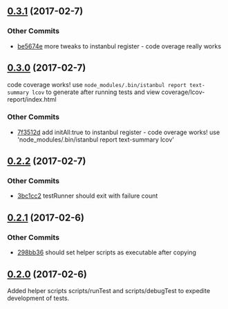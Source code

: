 ## [0.3.1](https://github.com/littlebee/bumble-test.git/compare/0.3.0...0.3.1) (2017-02-7)


### Other Commits
* [be5674e](https://github.com/littlebee/bumble-test.git/commit/be5674e516f2de632838f3077623dc46d084e5e4) more tweaks to instanbul register - code overage really works

## [0.3.0](https://github.com/littlebee/bumble-test.git/compare/0.2.2...0.3.0) (2017-02-7)
code coverage works!  use `node_modules/.bin/istanbul report text-summary lcov` to generate after running tests and view coverage/lcov-report/index.html

### Other Commits
* [7f3512d](https://github.com/littlebee/bumble-test.git/commit/7f3512dc27b4bdb4f5c933efbaa4e3e795e323b7) add initAll:true to instanbul register - code overage works!  use 'node_modules/.bin/istanbul report text-summary lcov'

## [0.2.2](https://github.com/littlebee/bumble-test.git/compare/0.2.1...0.2.2) (2017-02-7)


### Other Commits
* [3bc1cc2](https://github.com/littlebee/bumble-test.git/commit/3bc1cc2d7bbf12226e3a175e2edd252d2dd92bd0) testRunner should exit with failure count

## [0.2.1](https://github.com/littlebee/bumble-test.git/compare/0.2.0...0.2.1) (2017-02-6)


### Other Commits
* [298bb36](https://github.com/littlebee/bumble-test.git/commit/298bb36b21e7215455432e3288831e8c5efafdd0) should set helper scripts as executable after copying

## [0.2.0](https://github.com/littlebee/bumble-test.git/compare/0.0.0...0.2.0) (2017-02-6)
Added helper scripts scripts/runTest and scripts/debugTest to expedite development of tests.
